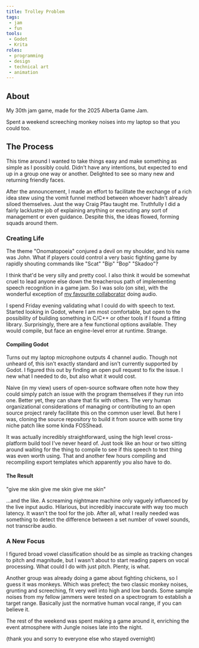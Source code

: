 ```yaml
---
title: Trolley Problem
tags:
 - jam
 - fun
tools:
 - Godot
 - Krita
roles:
 - programming
 - design
 - technical art
 - animation
---
```


## About
My 30th jam game, made for the 2025 Alberta Game Jam.

Spent a weekend screeching monkey noises into my laptop so that you could too.

## The Process
This time around I wanted to take things easy and make something as simple as I possibly could. Didn't have any intentions, but expected to end up in a group one way or another. Delighted to see so many new and returning friendly faces.

After the announcement, I made an effort to facilitate the exchange of a rich idea stew using the vomit funnel method between whoever hadn't already siloed themselves. Just the way Craig Pfau taught me. Truthfully I did a fairly lacklustre job of explaining anything or executing any sort of management or even guidance. Despite this, the ideas flowed, forming squads around them.

### Creating Life
The theme "Onomatopoeia" conjured a devil on my shoulder, and his name was John. What if players could control a very basic fighting game by rapidly shouting commands like "Scat" "Bip" "Bop" "Skadoo"?

I think that'd be very silly and pretty cool. I also think it would be somewhat cruel to lead anyone else down the treacherous path of implementing speech recognition in a game jam. So I was solo (on site), with the wonderful exception of [my favourite collaborator][0] doing audio.

I spend Friday evening validating what I could do with speech to text. Started looking in Godot, where I am most comfortable, but open to the possibility of building something in C/C++ or other tools if I found a fitting library. Surprisingly, there are a few functional options available. They would compile, but face an engine-level error at runtime. Strange.

#### Compiling Godot
Turns out my laptop microphone outputs 4 channel audio. Though not unheard of, this isn't exactly standard and isn't currently supported by Godot. I figured this out by finding an open pull request to fix the issue. I new what I needed to do, but also what it would cost.

Naive (in my view) users of open-source software often note how they could simply patch an issue with the program themselves if they run into one. Better yet, they can share that fix with others. The very human organizational considerations of managing or contributing to an open source project rarely facilitate this on the common user level. But here I was, cloning the source repository to build it from source with some tiny niche patch like some kinda FOSShead.

It was actually incredibly straightforward, using the high level cross-platform build tool I've never heard of. Just took like an hour or two sitting around waiting for the thing to compile to see if this speech to text thing was even worth using. That and another few hours compiling and recompiling export templates which apparently you also have to do.

#### The Result
"give me skin give me skin give me skin"

...and the like. A screaming nightmare machine only vaguely influenced by the live input audio. Hilarious, but incredibly inaccurate with way too much latency. It wasn't the tool for the job. After all, what I really needed was something to detect the difference between a set number of vowel sounds, not transcribe audio.

### A New Focus
I figured broad vowel classification should be as simple as tracking changes to pitch and magnitude, but I wasn't about to start reading papers on vocal processing. What could I do with just pitch. Plenty, is what.

Another group was already doing a game about fighting chickens, so I guess it was monkeys. Which was prefect; the two classic monkey noises, grunting and screeching, fit very well into high and low bands. Some sample noises from my fellow jammers were tested on a spectrogram to establish a target range. Basically just the normative human vocal range, if you can believe it.

The rest of the weekend was spent making a game around it, enriching the event atmosphere with Jungle noises late into the night.

(thank you and sorry to everyone else who stayed overnight)

[0]: https://roboplomat.bandcamp.com